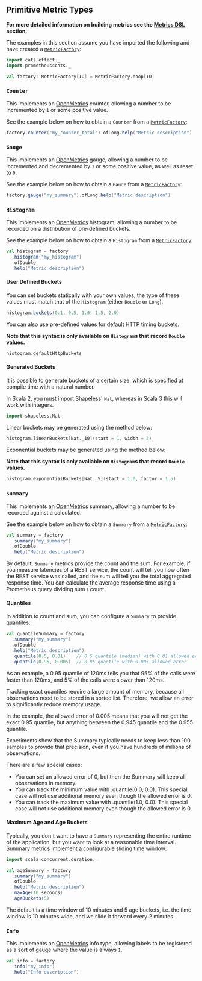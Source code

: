 ## Primitive Metric Types

**For more detailed information on building metrics see the [Metrics DSL] section.**

The examples in this section assume you have imported the following and have created a
[`MetricFactory`](../interface/metric-factory.md):

```scala mdoc
import cats.effect._
import prometheus4cats._

val factory: MetricFactory[IO] = MetricFactory.noop[IO]
```

### `Counter`

This implements an [OpenMetrics] counter, allowing a number to be incremented by `1` or some positive value.

See the example below on how to obtain a `Counter` from a [`MetricFactory`]:

```scala mdoc:silent
factory.counter("my_counter_total").ofLong.help("Metric description")
```

### `Gauge`

This implements an [OpenMetrics] gauge, allowing a number to be incremented and decremented by `1` or some positive
value, as well as reset to `0`.

See the example below on how to obtain a `Gauge` from a [`MetricFactory`]:

```scala mdoc:silent
factory.gauge("my_summary").ofLong.help("Metric description")
```

### `Histogram`

This implements an [OpenMetrics] histogram, allowing a number to be recorded on a distribution of pre-defined buckets.

See the example below on how to obtain a `Histogram` from a [`MetricFactory`]:

```scala mdoc:silent
val histogram = factory
  .histogram("my_histogram")
  .ofDouble
  .help("Metric description")
```

#### User Defined Buckets

You can set buckets statically with your own values, the type of these values must match that of the `Histogram`
(either `Double` or `Long`).

```scala mdoc:silent
histogram.buckets(0.1, 0.5, 1.0, 1.5, 2.0)
```

You can also use pre-defined values for default HTTP timing buckets.

**Note that this syntax is only available on `Histogram`s that record `Double` values.**

```scala mdoc:silent
histogram.defaultHttpBuckets
```

#### Generated Buckets

It is possible to generate buckets of a certain size, which is specified at compile time with a natural number.

In Scala 2, you must import Shapeless' `Nat`, whereas in Scala 3 this will work with integers.

```scala mdoc:silent
import shapeless.Nat
```

Linear buckets may be generated using the method below:

```scala mdoc:silent
histogram.linearBuckets[Nat._10](start = 1, width = 3)
```

Exponential buckets may be generated using the method below:

**Note that this syntax is only available on `Histogram`s that record `Double` values.**

```scala mdoc:silent
histogram.exponentialBuckets[Nat._5](start = 1.0, factor = 1.5)
```
### `Summary`

This implements an [OpenMetrics] summary, allowing a number to be recorded against a calculated.

See the example below on how to obtain a `Summary` from a [`MetricFactory`]:

```scala mdoc:silent
val summary = factory
  .summary("my_summary")
  .ofDouble
  .help("Metric description")
```

By default, `Summary` metrics provide the count and the sum. For example, if you measure latencies of a REST service,
the count will tell you how often the REST service was called, and the sum will tell you the total aggregated response
time. You can calculate the average response time using a Prometheus query dividing sum / count.

#### Quantiles

In addition to count and sum, you can configure a `Summary` to provide quantiles:

```scala mdoc:silent
val quantileSummary = factory
  .summary("my_summary")
  .ofDouble
  .help("Metric description")
  .quantile(0.5, 0.01)    // 0.5 quantile (median) with 0.01 allowed error
  .quantile(0.95, 0.005)  // 0.95 quantile with 0.005 allowed error
```

As an example, a 0.95 quantile of 120ms tells you that 95% of the calls were faster than 120ms, and 5% of the calls were
slower than 120ms.

Tracking exact quantiles require a large amount of memory, because all observations need to be stored in a sorted list.
Therefore, we allow an error to significantly reduce memory usage.

In the example, the allowed error of 0.005 means that you will not get the exact 0.95 quantile, but anything between the
0.945 quantile and the 0.955 quantile.

Experiments show that the Summary typically needs to keep less than 100 samples to provide that precision, even if you
have hundreds of millions of observations.

There are a few special cases:

- You can set an allowed error of 0, but then the Summary will keep all observations in memory.
- You can track the minimum value with .quantile(0.0, 0.0). This special case will not use additional memory even though
the allowed error is 0.
- You can track the maximum value with .quantile(1.0, 0.0). This special case will not use additional memory even though
the allowed error is 0.

#### Maximum Age and Age Buckets

Typically, you don't want to have a `Summary` representing the entire runtime of the application, but you want to look
at a reasonable time interval. Summary metrics implement a configurable sliding time window:

```scala mdoc:silent
import scala.concurrent.duration._

val ageSummary = factory
  .summary("my_summary")
  .ofDouble
  .help("Metric description")
  .maxAge(10.seconds)
  .ageBuckets(5)
```

The default is a time window of 10 minutes and 5 age buckets, i.e. the time window is 10 minutes wide, and we slide it
forward every 2 minutes.

### `Info`

This implements an [OpenMetrics] info type, allowing labels to be registered as a sort of gauge where the value is
always `1`.

```scala mdoc:silent
val info = factory
  .info("my_info")
  .help("Info description")
```

[Metrics DSL]: ../interface/dsl.md
[`MetricFactory`]: ../interface/metric-factory.md

[OpenMetrics]: https://github.com/OpenObservability/OpenMetrics

